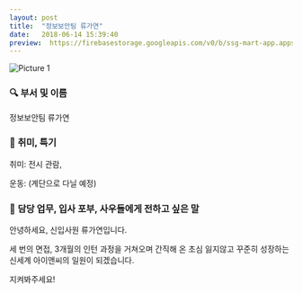 ```yaml
---
layout: post
title:  "정보보안팀 류가연"
date:   2018-06-14 15:39:40
preview:  https://firebasestorage.googleapis.com/v0/b/ssg-mart-app.appspot.com/o/%EB%8F%99%EA%B8%B0%EC%82%AC%EC%A7%84%2F191914.jpg?alt=media&token=a590dd56-494a-4339-9806-668ceca3a0e5
---
```


![Picture 1](https://firebasestorage.googleapis.com/v0/b/ssg-mart-app.appspot.com/o/%EB%8F%99%EA%B8%B0%EC%82%AC%EC%A7%84%2F191914.jpg?alt=media&token=a590dd56-494a-4339-9806-668ceca3a0e5)


### 🔍 **부서 및 이름**

   정보보안팀 류가연

### 🔔 **취미, 특기**

   취미: 전시 관람,
    
   운동: (계단으로 다닐 예정)

### 🔔 **담당 업무, 입사 포부, 사우들에게 전하고 싶은 말**

   안녕하세요, 신입사원 류가연입니다. 
    
   세 번의 면접, 3개월의 인턴 과정을 거쳐오며 간직해 온 초심 잃지않고 꾸준히 성장하는 신세계 아이앤씨의 일원이 되겠습니다.
    
   지켜봐주세요!
